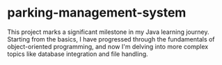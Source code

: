 # parking-management-system
This project marks a significant milestone in my Java learning journey. Starting from the basics, I have progressed through the fundamentals of object-oriented programming, and now I'm delving into more complex topics like database integration and file handling. 
